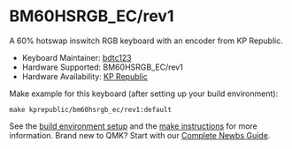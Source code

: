 # BM60HSRGB_EC/rev1

A 60% hotswap inswitch RGB keyboard with an encoder from KP Republic. 

* Keyboard Maintainer: [bdtc123](https://github.com/bdtc123)
* Hardware Supported: BM60HSRGB_EC/rev1
* Hardware Availability: [KP Republic](https://kprepublic.com/products/bm60-rgb-60-gh60-hot-swappable-pcb-programmed-qmk-firmware-type-c)

Make example for this keyboard (after setting up your build environment):

    make kprepublic/bm60hsrgb_ec/rev1:default

See the [build environment setup](https://docs.qmk.fm/#/getting_started_build_tools) and the [make instructions](https://docs.qmk.fm/#/getting_started_make_guide) for more information. Brand new to QMK? Start with our [Complete Newbs Guide](https://docs.qmk.fm/#/newbs).
